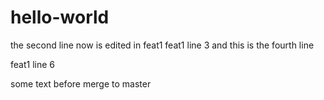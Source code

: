 # hello-world
the second line now is edited in feat1
feat1 line 3
and this is the fourth line 

feat1 line 6


some text before merge to master
